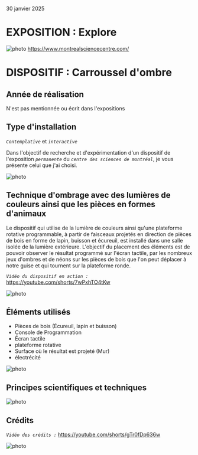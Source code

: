 30 janvier 2025

# **EXPOSITION : Explore**

![photo](facade_centre_science.jpg)
https://www.montrealsciencecentre.com/
 

# **DISPOSITIF : Carroussel d'ombre**

## Année de réalisation
N'est pas mentionnée ou écrit dans l'expositions

## Type d'installation 
*```Contemplative```* et *```interactive```*

Dans l'objectif de recherche et d'expérimentation d'un dispositif de l'exposition *```permanente```* du *```centre des sciences de montréal```*, je vous présente celui que j'ai choisi. 
 
![photo](exp_carrousel_dispositif.jpg)


## Technique d'ombrage avec des lumières de couleurs ainsi que les pièces en formes d'animaux
Le dispositif qui utilise de la lumière de couleurs ainsi qu'une plateforme rotative programmable, à partir de faisceaux projetés en direction de pièces de bois en forme de lapin, buisson et écureuil, est installé dans une salle isolée de la lumière extérieure. L'objectif du placement des éléments est de pouvoir observer le résultat programmé sur l'écran tactile, par les nombreux jeux d'ombres et de néons sur les pièces de bois que l'on peut déplacer à notre guise et qui tournent sur la plateforme ronde. 

*```Vidéo du dispositif en action :```* https://youtube.com/shorts/7wPxhTO4tKw


![photo](exp_carrousel_dispositif_resultat.jpg)

## Éléments utilisés
- Pièces de bois (Écureuil, lapin et buisson)
- Console de Programmation
- Écran tactile
- plateforme rotative
- Surface où le résultat est projeté (Mur)
- électrécité

  
![photo](exp_carrousel_fiche_information.jpg)


## Principes scientifiques et techniques

![photo](exp_carrousel_fiche_principes.jpg)

## Crédits
*```Vidéo des crédits :```* https://youtube.com/shorts/gTr0fDp636w

![photo](exp_carrousel_credit.jpg)
